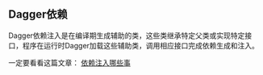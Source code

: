 ## Dagger依赖 ##

Dagger依赖注入是在编译期生成辅助的类，这些类继承特定父类或实现特定接口，程序在运行时Dagger加载这些辅助类，调用相应接口完成依赖生成和注入。

一定要看看这篇文章：  [依赖注入哪些事](http://www.cnblogs.com/leoo2sk/archive/2009/06/17/1504693.html)

